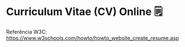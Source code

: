 # Curriculum Vitae (CV) Online 🗒️

Referência W3C: https://www.w3schools.com/howto/howto_website_create_resume.asp
